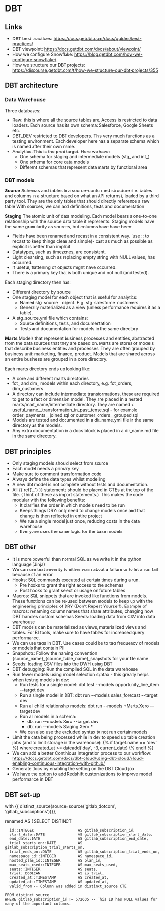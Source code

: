 # DBT

## Links
- DBT best practices: https://docs.getdbt.com/docs/guides/best-practices/
- DBT viewpoint: https://docs.getdbt.com/docs/about/viewpoint/
- How we configure Snowflake: https://blog.getdbt.com/how-we-configure-snowflake/
- How we structure our DBT projects: https://discourse.getdbt.com/t/how-we-structure-our-dbt-projects/355


## DBT architecture
### Data Warehouse 
Three databases:
- Raw: this is where all the source tables are. Access is restricted to data loaders. Each source has its own schema: Salesforce, Google Sheets etc. 
- DBT_DEV restricted to DBT developers. This very much functions as a testing environment. Each developer here has a separate schema which is named after their own name. 
- Analytics. This is the prod target. Here we have: 
    - One schema for staging and intermediate models (stg_ and int_)
    - One schema for core data models 
    - Different schemas that represent data marts by functional area 

### DBT models
**Source**
Schemas and tables in a source-conformed structure (i.e. tables and columns in a structure based on what an API returns), loaded by a third party tool. They are the only tables that should directly reference a raw table
With sources, we can add definitions, tests and documentation

**Staging**
The atomic unit of data modeling. Each model bears a one-to-one relationship with the source data table it represents. Staging models have the same granularity as sources, but columns have have been: 
- Fields have been renamed and recast in a consistent way. (use :: to recast to keep things clean and simple)- cast as much as possible as explicit is better than implicit 
- Datatypes, such as timezones, are consistent.
- Light cleansing, such as replacing empty string with NULL values, has occurred.
- If useful, flattening of objects might have occurred.
- There is a primary key that is both unique and not null (and tested).

Each staging directory then has: 
- Different directory by source
- One staging model for each object that is useful for analytics:
    - Named stg_source__object. E.g. stg_salesforce_customers.
    - Generally materialized as a view (unless performance requires it as a table).
- A stg_source.yml file which contains:
    - Source definitions, tests, and documentation
    - Tests and documentation for models in the same directory

**Marts**
Models that represent business processes and entities, abstracted from the data sources that they are based on. Marts are stores of models that describe business entities and processes. They are often grouped by business unit: marketing, finance, product. Models that are shared across an entire business are grouped in a core directory. 

Each marts directory ends up looking like: 
- A core and different marts directories
- fct_ and dim_ models within each directory, e.g. fct_orders, dim_customers
- A directory can include intermediate transformations, these are required to get to a fact or dimension model. They are placed in a nested marts/mart_name/intermediate directory. They are named <
useful_name__transformation_in_past_tense.sql - for example order_payments__joined.sql or customer_orders__grouped.sql
- Models are tested and documented in a dir_name.yml file in the same directory as the models.
- Any extra documentation in a docs block is placed in a dir_name.md file in the same directory.

## DBT principles
- Only staging models should select from source
- Each model needs a primary key 
- Make sure to comment transformation code 
- Always define the data types whilst modelling 
- A new dbt model is not complete without tests and documentation.
- All {{ ref('...') }} statements should be placed in CTEs at the top of the file. (Think of these as import statements.). This makes the code modular with the following benefits: 
    - It clarifies the order in which models need to be run
    - Keeps things DRY: only need to change models once and that change is then reflected in entire project 
    - We run a single model just once, reducing costs in the data warehouse 
    - Everyone uses the same logic for the base models 

## DBT other
- It is more powerful than normal SQL as we write it in the python language (Jinja)
- We can use test severity to either warn about a failure or to let a run fail because of an error 
- Hooks: SQL commands executed at certain times during a run. 
    - Pre hooks to grant the right access to the schemas 
    - Post hooks to grant select or usage on future tables 
- Macros: SQL snippets that are invoked like functions from models. These functions can be re-used between models to keep up with the engineering principles of DRY (Don’t Repeat Yourself). Example of macros: renaming column names that share attributes, changing how DBT handles custom schemas Seeds: loading data from CSV into data warehouse 
- DBT models can be materialized as views, materialized views and tables. For BI tools, make sure to have tables for increased query performance. 
- We can use tags in DBT. Use cases could be to tag frequency of models or models that contain PII 
- Snapshots: Follow the naming convention {source_name}_{source_table_name}_snapshots for your file name
- Seeds: loading CSV files into the DWH using DBT
- DBT debugging: Run the compiled SQL in the data warehouse
- Run fewer models using model selection syntax - this greatly helps when testing models in dev: 
  - Run tests for a single model: dbt test --models opportunity_line_item --target dev
  - Run a single model in DBT: dbt run --models sales_forecast --target dev
  - Run all child relationship models: dbt run --models +Marts.Xero --target dev 
  - Run all models in a schema: 
    - dbt run --models Xero --target dev
    - dbt run --models Staging.Xero.*
  - We can also use the excluded syntax to not run certain models 
- Limit the data being processed while in dev to speed up table creation jobs (and to limit storage in the warehouse): {% if target.name == 'dev' %}
where created_at >= dateadd('day', -3, current_date)
{% endif %}
- We can add a better Continious Integration process to our workflow: https://docs.getdbt.com/docs/dbt-cloud/using-dbt-cloud/cloud-enabling-continuous-integration-with-github/
- Generate docs by enabling the setting on the DBT Cloud job 
- We have the option to add Redshift customizations to improve model performance in DBT 

## DBT set-up



with {{ distinct_source(source=source('gitlab_dotcom', 'gitlab_subscriptions'))}}, 

renamed AS (
    SELECT DISTINCT

      id::INTEGER                    AS gitlab_subscription_id,
      start_date::DATE               AS gitlab_subscription_start_date,
      end_date::DATE                 AS gitlab_subscription_end_date,
      trial_starts_on::DATE          AS gitlab_subscription_trial_starts_on,
      trial_ends_on::DATE            AS gitlab_subscription_trial_ends_on,
      namespace_id::INTEGER          AS namespace_id,
      hosted_plan_id::INTEGER        AS plan_id,
      max_seats_used::INTEGER        AS max_seats_used,
      seats::INTEGER                 AS seats,
      trial::BOOLEAN                 AS is_trial,
      created_at::TIMESTAMP          AS created_at,
      updated_at::TIMESTAMP          AS updated_at,
      valid_from -- Column was added in distinct_source CTE
  
    FROM distinct_source
    WHERE gitlab_subscription_id != 572635 -- This ID has NULL values for many of the important columns.
